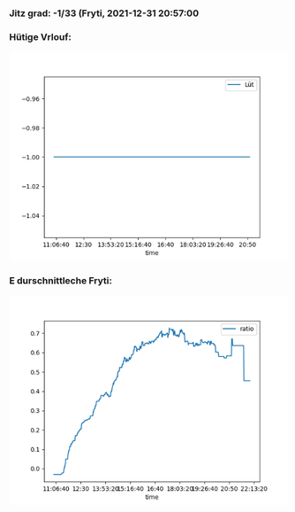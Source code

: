 ### Jitz grad: -1/33 (Fryti, 2021-12-31 20:57:00

### Hütige Vrlouf:
![Graph](Today.png)

### E durschnittleche Fryti:
![Graph](Fryti.png)